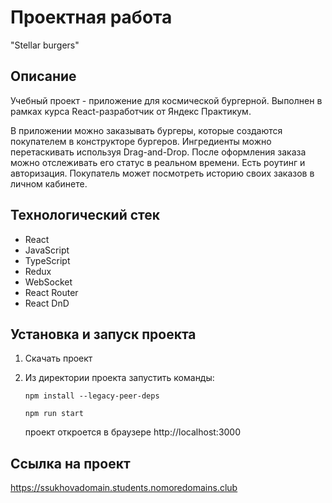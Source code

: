 # Проектная работа

"Stellar burgers"

## Описание

Учебный проект - приложение для космической бургерной.
Выполнен в рамках курса React-разработчик от Яндекс Практикум.

В приложении можно заказывать бургеры, которые создаются покупателем в конструкторе бургеров. 
Ингредиенты можно перетаскивать используя Drag-and-Drop. 
После оформления заказа можно отслеживать его статус в реальном времени.
Есть роутинг и авторизация. Покупатель может посмотреть историю своих заказов в личном кабинете.

## Технологический стек

* React
* JavaScript
* TypeScript
* Redux
* WebSocket
* React Router
* React DnD

## Установка и запуск проекта

1. Скачать проект
2. Из директории проекта запустить команды:

   `npm install --legacy-peer-deps`
   
   `npm run start`

   проект откроется в браузере http://localhost:3000

## Ссылка на проект

https://ssukhovadomain.students.nomoredomains.club


